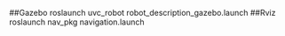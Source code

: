 ##Gazebo 
roslaunch uvc_robot robot_description_gazebo.launch 
##Rviz
roslaunch nav_pkg navigation.launch
